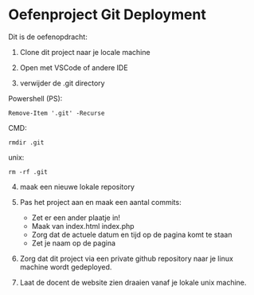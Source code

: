 # Oefenproject Git Deployment
Dit is de oefenopdracht:
 
1. Clone dit project naar je locale machine
   
2. Open met VSCode of andere IDE

3. verwijder de .git directory

Powershell (PS):

```
Remove-Item '.git' -Recurse
```

CMD: 
    
```
rmdir .git
```

unix: 
    
```
rm -rf .git
```

4. maak een nieuwe lokale repository
    
5. Pas het project aan en maak een aantal commits:
    - Zet er een ander plaatje in!
    - Maak van index.html index.php
    - Zorg dat de actuele datum en tijd op de pagina komt te staan
    - Zet je naam op de pagina
    
6. Zorg dat dit project via een private github repository naar je linux machine wordt gedeployed.
    
7. Laat de docent de website zien draaien vanaf je lokale unix machine.

